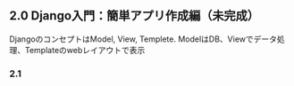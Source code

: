 ## 2.0 Django入門：簡単アプリ作成編（未完成）

DjangoのコンセプトはModel, View, Templete. ModelはDB、Viewでデータ処理、Templateのwebレイアウトで表示

### 2.1 

